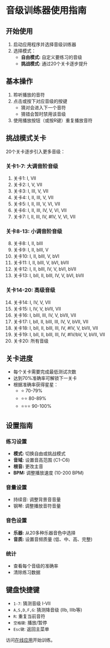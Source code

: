 # 音级训练器使用指南

## 开始使用

1. 启动应用程序并选择音级训练器
2. 选择模式：
   - **自由模式:** 自定义要练习的音级
   - **挑战模式:** 通过20个关卡逐步提升

## 基本操作

1. 聆听播放的音符
2. 点击或按下对应音级的按键
   - 猜对会进入下一个音符
   - 猜错会暂时禁用该音级
3. 使用播放按钮（或按R键）重复播放音符

## 挑战模式关卡

20个关卡逐步引入更多音级：

### 关卡1-7: 大调音阶音级
1. 关卡1: I, VII
2. 关卡2: I, V, VII
3. 关卡3: I, III, V, VII
4. 关卡4: I, II, III, V, VII
5. 关卡5: I, II, III, V, VI, VII
6. 关卡6: I, II, III, IV, V, VI, VII
7. 关卡7: I, II, III, IV, #IV, V, VI, VII

### 关卡8-13: 小调音阶音级
8. 关卡8: I, II, bIII
9. 关卡9: I, II, bIII, V
10. 关卡10: I, II, bIII, V, bVI
11. 关卡11: I, II, bIII, V, bVI, bVII
12. 关卡12: I, II, bIII, IV, V, bVI, bVII
13. 关卡13: I, bII, II, bIII, IV, V, bVI, bVII

### 关卡14-20: 高级音级
14. 关卡14: I, IV, V, VII
15. 关卡15: I, IV, V, bVII, VII
16. 关卡16: I, bIII, III, IV, V, bVII, VII
17. 关卡17: I, bII, II, bIII, III, IV, V, bVII, VII
18. 关卡18: I, bII, II, bIII, III, IV, #IV, V, bVII, VII
19. 关卡19: I, bII, II, bIII, III, IV, #IV/bV, V, bVII, VII
20. 关卡20: 所有音级

## 关卡进度

- 每个关卡需要完成最低测试次数
- 达到70%准确率可解锁下一关卡
- 根据准确率获得星星：
  - ⭐ 70-79%
  - ⭐⭐ 80-89%
  - ⭐⭐⭐ 90-100%

## 设置指南

### 练习设置
- **模式:** 切换自由或挑战模式
- **音域:** 设置音高范围 (C1-C6)
- **根音:** 更改主音
- **BPM:** 调整播放速度 (10-200 BPM)

### 音量设置
- 持续音: 调整背景音音量
- 钢琴: 调整播放音符音量

### 音色设置
- **乐器:** 从20多种乐器音色中选择
- **音质:** 设置音频质量 (低、中、高、完整)

### 统计
- 查看每个音级的准确率
- 清除练习数据

## 键盘快捷键
- `1-7`: 猜测音级 I-VII
- `A,S,D,F,G`: 猜测降音级 (IIb, IIIb等)
- `R`: 重复当前音符
- `空格键`: 播放/暂停
- `Esc键`: 返回主菜单

访问[在线应用](https://musictrainer.barnman.cc)开始训练。
